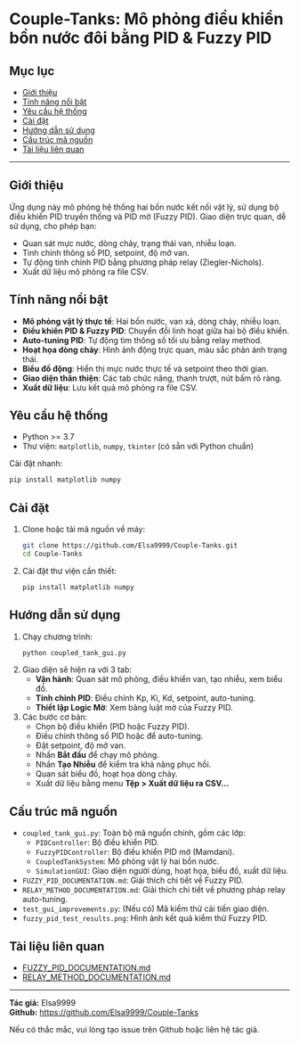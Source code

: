 # Couple-Tanks: Mô phỏng điều khiển bồn nước đôi bằng PID & Fuzzy PID

## Mục lục
- [Giới thiệu](#giới-thiệu)
- [Tính năng nổi bật](#tính-năng-nổi-bật)
- [Yêu cầu hệ thống](#yêu-cầu-hệ-thống)
- [Cài đặt](#cài-đặt)
- [Hướng dẫn sử dụng](#hướng-dẫn-sử-dụng)
- [Cấu trúc mã nguồn](#cấu-trúc-mã-nguồn)
- [Tài liệu liên quan](#tài-liệu-liên-quan)

---

## Giới thiệu

Ứng dụng này mô phỏng hệ thống hai bồn nước kết nối vật lý, sử dụng bộ điều khiển PID truyền thống và PID mờ (Fuzzy PID). Giao diện trực quan, dễ sử dụng, cho phép bạn:
- Quan sát mực nước, dòng chảy, trạng thái van, nhiễu loạn.
- Tinh chỉnh thông số PID, setpoint, độ mở van.
- Tự động tinh chỉnh PID bằng phương pháp relay (Ziegler-Nichols).
- Xuất dữ liệu mô phỏng ra file CSV.

## Tính năng nổi bật
- **Mô phỏng vật lý thực tế**: Hai bồn nước, van xả, dòng chảy, nhiễu loạn.
- **Điều khiển PID & Fuzzy PID**: Chuyển đổi linh hoạt giữa hai bộ điều khiển.
- **Auto-tuning PID**: Tự động tìm thông số tối ưu bằng relay method.
- **Hoạt họa dòng chảy**: Hình ảnh động trực quan, màu sắc phản ánh trạng thái.
- **Biểu đồ động**: Hiển thị mực nước thực tế và setpoint theo thời gian.
- **Giao diện thân thiện**: Các tab chức năng, thanh trượt, nút bấm rõ ràng.
- **Xuất dữ liệu**: Lưu kết quả mô phỏng ra file CSV.

## Yêu cầu hệ thống
- Python >= 3.7
- Thư viện: `matplotlib`, `numpy`, `tkinter` (có sẵn với Python chuẩn)

Cài đặt nhanh:
```bash
pip install matplotlib numpy
```

## Cài đặt
1. Clone hoặc tải mã nguồn về máy:
   ```bash
   git clone https://github.com/Elsa9999/Couple-Tanks.git
   cd Couple-Tanks
   ```
2. Cài đặt thư viện cần thiết:
   ```bash
   pip install matplotlib numpy
   ```

## Hướng dẫn sử dụng
1. Chạy chương trình:
   ```bash
   python coupled_tank_gui.py
   ```
2. Giao diện sẽ hiện ra với 3 tab:
   - **Vận hành**: Quan sát mô phỏng, điều khiển van, tạo nhiễu, xem biểu đồ.
   - **Tinh chỉnh PID**: Điều chỉnh Kp, Ki, Kd, setpoint, auto-tuning.
   - **Thiết lập Logic Mờ**: Xem bảng luật mờ của Fuzzy PID.
3. Các bước cơ bản:
   - Chọn bộ điều khiển (PID hoặc Fuzzy PID).
   - Điều chỉnh thông số PID hoặc để auto-tuning.
   - Đặt setpoint, độ mở van.
   - Nhấn **Bắt đầu** để chạy mô phỏng.
   - Nhấn **Tạo Nhiễu** để kiểm tra khả năng phục hồi.
   - Quan sát biểu đồ, hoạt họa dòng chảy.
   - Xuất dữ liệu bằng menu **Tệp > Xuất dữ liệu ra CSV...**

## Cấu trúc mã nguồn
- `coupled_tank_gui.py`: Toàn bộ mã nguồn chính, gồm các lớp:
  - `PIDController`: Bộ điều khiển PID.
  - `FuzzyPIDController`: Bộ điều khiển PID mờ (Mamdani).
  - `CoupledTankSystem`: Mô phỏng vật lý hai bồn nước.
  - `SimulationGUI`: Giao diện người dùng, hoạt họa, biểu đồ, xuất dữ liệu.
- `FUZZY_PID_DOCUMENTATION.md`: Giải thích chi tiết về Fuzzy PID.
- `RELAY_METHOD_DOCUMENTATION.md`: Giải thích chi tiết về phương pháp relay auto-tuning.
- `test_gui_improvements.py`: (Nếu có) Mã kiểm thử cải tiến giao diện.
- `fuzzy_pid_test_results.png`: Hình ảnh kết quả kiểm thử Fuzzy PID.

## Tài liệu liên quan
- [FUZZY_PID_DOCUMENTATION.md](./FUZZY_PID_DOCUMENTATION.md)
- [RELAY_METHOD_DOCUMENTATION.md](./RELAY_METHOD_DOCUMENTATION.md)

---

**Tác giả:** Elsa9999  
**Github:** https://github.com/Elsa9999/Couple-Tanks

Nếu có thắc mắc, vui lòng tạo issue trên Github hoặc liên hệ tác giả.
